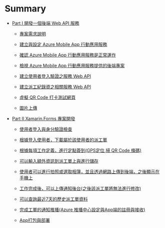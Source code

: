 # Summary

* [Part I 開發一個後端 Web API 服務](README1.md)

   * [專案需求說明](chapter02.md)

   * [建立與設定 Azure Mobile App 行動應用服務](PartI/AzureMobile01.md)
  
   * [確認 Azure Mobile App 行動應用服務是正常運作](PartI/AzureMobile02.md)
  
   * [檢視 Azure Mobile App 行動應用服務提供的後端專案](PartI/AzureMobile03.md)
  
   * [建立使用者登入驗證之服務 Web API](PartI/AzureMobile04.md)
  
   * [建立派工紀錄資之相關服務 Web API](PartI/AzureMobile05.md)
  
   * [虛擬 QR Code 打卡測試網頁](PartI/AzureMobile06.md)

   * [圖片上傳](PartI/AzureMobile07.md)

* [Part II Xamarin.Forms 專案開發](README1.md)

  * [使用者登入與身分驗證檢查]()

  * [根據登入使用者，下載屬於該使用者的派工單]()

  * [根據每項工作定義，進行定點簽到(GPS定位,掃 QR Code 條碼)]()

  * [可以輸入額外資訊到派工單上與進行儲存]()

  * [使用者可以進行拍照或選取相簿，並且透過網路上傳到後端，之後顯示在手機上]()

  * [工作完成後，可以上傳通知後台(之後該派工單將無法進行修改)]()

  * [可以查詢最近7天的歷史派工單資料]()

  * [完成工單的通知推播(Azure 推播中心設定與App端的註冊與接收)]()

  * [App打包與部署]()

